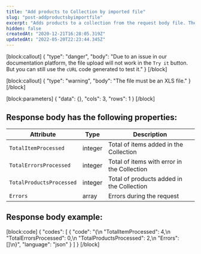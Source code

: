 ```yaml
---
title: "Add products to Collection by imported file"
slug: "post-addproductsbyimportfile"
excerpt: "Adds products to a collection from the request body file. The file must be an imported template."
hidden: false
createdAt: "2020-12-21T16:28:05.319Z"
updatedAt: "2022-05-20T22:23:44.345Z"
---
```

[block:callout]
{
  "type": "danger",
  "body": "Due to an issue in our documentation platform, the file upload will not work in the `Try it` button. But you can still use the `cURL` code generated to test it."
}
[/block]

[block:callout]
{
  "type": "warning",
  "body": "The file must be an XLS file."
}
[/block]

[block:parameters]
{
  "data": {},
  "cols": 3,
  "rows": 1
}
[/block]
## Response body has the following properties:

| Attribute     | Type    | Description                                    |
| ------------- | ------- | ---------------------------------------------- |
| `TotalItemProcessed` | integer | Total of items added in the Collection |
| `TotalErrorsProcessed` | integer | Total of items with error in the Collection |
| `TotalProductsProcessed` | integer | Total of products added in the Collection |
| `Errors` | array | Errors during the request|


## Response body example:
[block:code]
{
  "codes": [
    {
      "code": "{\n    \"TotalItemProcessed\": 4,\n    \"TotalErrorsProcessed\": 0,\n    \"TotalProductsProcessed\": 2,\n    \"Errors\": []\n}",
      "language": "json"
    }
  ]
}
[/block]